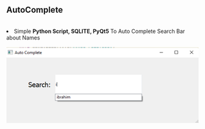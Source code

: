## AutoComplete
<br>
<li>  Simple <b>Python Script, SQLITE, PyQt5</b> To Auto Complete Search Bar about Names </li>
<br>
 <img src="im1.png">

